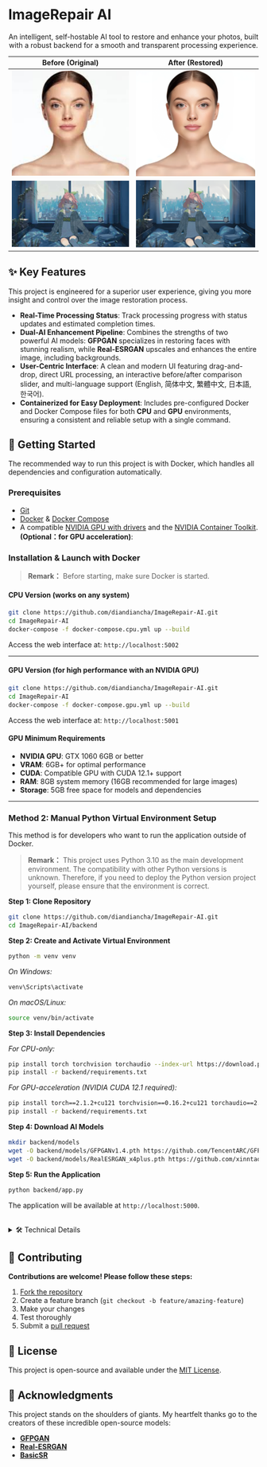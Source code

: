 # ImageRepair AI

<div align="center">
  <p>An intelligent, self-hostable AI tool to restore and enhance your photos, built with a robust backend for a smooth and transparent processing experience.</p>
</div>

<div align="center">

| Before (Original)                                   | After (Restored)                                  |
| :--------------------------------------------------: | :-------------------------------------------------: |
| <img src="./assets/before_real.jpg" width="400">     | <img src="./assets/after_real.jpg" width="400">     |
| <img src="./assets/before_anime.jpg" width="400">   | <img src="./assets/after_anime.jpg" width="400">   |

</div>

## ✨ Key Features

This project is engineered for a superior user experience, giving you more insight and control over the image restoration process.

-   **Real-Time Processing Status**: Track processing progress with status updates and estimated completion times.
-   **Dual-AI Enhancement Pipeline**: Combines the strengths of two powerful AI models: **GFPGAN** specializes in restoring faces with stunning realism, while **Real-ESRGAN** upscales and enhances the entire image, including backgrounds.
-   **User-Centric Interface**: A clean and modern UI featuring drag-and-drop, direct URL processing, an interactive before/after comparison slider, and multi-language support (English, 简体中文, 繁體中文, 日本語, 한국어).
-   **Containerized for Easy Deployment**: Includes pre-configured Docker and Docker Compose files for both **CPU** and **GPU** environments, ensuring a consistent and reliable setup with a single command.

## 🚀 Getting Started

The recommended way to run this project is with Docker, which handles all dependencies and configuration automatically.

### Prerequisites

-   [Git](https://git-scm.com/downloads)
-   [Docker](https://www.docker.com/get-started) & [Docker Compose](https://docs.docker.com/compose/install/)
-   A compatible [NVIDIA GPU with drivers](https://www.nvidia.com/Download/index.aspx) and the [NVIDIA Container Toolkit](https://docs.nvidia.com/datacenter/cloud-native/container-toolkit/latest/install-guide.html).**(Optional：for GPU acceleration)**:

### Installation & Launch with Docker

> **Remark：** Before starting, make sure Docker is started.

#### **CPU Version (works on any system)**

```bash
git clone https://github.com/diandiancha/ImageRepair-AI.git
cd ImageRepair-AI
docker-compose -f docker-compose.cpu.yml up --build
```

Access the web interface at: `http://localhost:5002`

-----

#### **GPU Version (for high performance with an NVIDIA GPU)**

```bash
git clone https://github.com/diandiancha/ImageRepair-AI.git
cd ImageRepair-AI
docker-compose -f docker-compose.gpu.yml up --build
```

Access the web interface at: `http://localhost:5001`

#### **GPU Minimum Requirements**
- **NVIDIA GPU**: GTX 1060 6GB or better
- **VRAM**: 6GB+ for optimal performance
- **CUDA**: Compatible GPU with CUDA 12.1+ support
- **RAM**: 8GB system memory (16GB recommended for large images)
- **Storage**: 5GB free space for models and dependencies

-----

### Method 2: Manual Python Virtual Environment Setup

This method is for developers who want to run the application outside of Docker.
> **Remark：** This project uses Python 3.10 as the main development environment. The compatibility with other Python versions is unknown. 
Therefore, if you need to deploy the Python version project yourself, please ensure that the environment is correct.

**Step 1: Clone Repository**

```bash
git clone https://github.com/diandiancha/ImageRepair-AI.git
cd ImageRepair-AI/backend
```

**Step 2: Create and Activate Virtual Environment**

```bash
python -m venv venv
```

*On Windows:*

```bash
venv\Scripts\activate
```

*On macOS/Linux:*

```bash
source venv/bin/activate
```

**Step 3: Install Dependencies**

*For CPU-only:*

```bash
pip install torch torchvision torchaudio --index-url https://download.pytorch.org/whl/cpu
pip install -r backend/requirements.txt
```

*For GPU-acceleration (NVIDIA CUDA 12.1 required):*

```bash
pip install torch==2.1.2+cu121 torchvision==0.16.2+cu121 torchaudio==2.1.2+cu121 --extra-index-url https://download.pytorch.org/whl/cu121
pip install -r backend/requirements.txt
```

**Step 4: Download AI Models**

```bash
mkdir backend/models
wget -O backend/models/GFPGANv1.4.pth https://github.com/TencentARC/GFPGAN/releases/download/v1.3.0/GFPGANv1.4.pth
wget -O backend/models/RealESRGAN_x4plus.pth https://github.com/xinntao/Real-ESRGAN/releases/download/v0.1.0/RealESRGAN_x4plus.pth
```

**Step 5: Run the Application**

```bash
python backend/app.py
```

The application will be available at `http://localhost:5000`.


<br>
<details>
<summary>🛠️ Technical Details</summary>

### Project Structure

```
ImageRepair-AI/
├── backend/
│   ├── app.py                 # Flask backend with task queue and API
│   ├── Dockerfile.cpu         # Docker build definition for CPU
│   ├── Dockerfile.gpu         # Docker build definition for GPU
│   └── requirements.txt       # Python dependencies
├── assets/
│   └── (comparison images)
├── .gitignore
├── docker-compose.cpu.yml     # Docker Compose configuration for CPU
├── docker-compose.gpu.yml     # Docker Compose configuration for GPU
├── index.html                 # Single-page frontend application
├── README.md            
└── LICENSE
```

### API Endpoints

All endpoints are defined in `backend/app.py`.

| Endpoint               | Method | Description                                                              |
| ---------------------- | ------ | ------------------------------------------------------------------------ |
| `/api/repair`          | `POST` | Submits an image (base64 or URL) for restoration. Returns a `task_id`.     |
| `/api/status/<task_id>`| `GET`  | Checks the status of a submitted task (`pending`, `processing`, `completed`). |
| `/api/cancel/<task_id>`| `POST` | Requests to cancel a pending or processing task.                         |
| `/api/health`          | `GET`  | Provides a health check of the service, including model status and queue size. |

</details>

## 🤝 Contributing

**Contributions are welcome! Please follow these steps:**

1. [Fork the repository](https://github.com/diandiancha/ImageRepair-AI/fork)
2. Create a feature branch (`git checkout -b feature/amazing-feature`)
3. Make your changes
4. Test thoroughly
5. Submit a [pull request](https://github.com/diandiancha/ImageRepair-AI/pulls)

## 📄 License

This project is open-source and available under the [MIT License](https://github.com/diandiancha/ImageRepair-AI/blob/main/LICENSE).

## 🙏 Acknowledgments

This project stands on the shoulders of giants. My heartfelt thanks go to the creators of these incredible open-source models:

  - [**GFPGAN**](https://github.com/TencentARC/GFPGAN)
  - [**Real-ESRGAN**](https://github.com/xinntao/Real-ESRGAN)
  - [**BasicSR**](https://github.com/xinntao/BasicSR)
